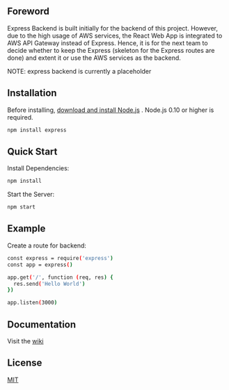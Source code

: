 ## Foreword
Express Backend is built initially for the backend of this project. However, due to the high usage of AWS services, the React Web App is integrated to AWS API Gateway instead of Express. Hence, it is for the next team to decide whether to keep the Express (skeleton for the Express routes are done) and extent it or use the AWS services as the backend.

NOTE: express backend is currently a placeholder

## Installation
Before installing, [download and install Node.js](https://nodejs.org/en/download/) . Node.js 0.10 or higher is required.

```sh
npm install express
```
## Quick Start

Install Dependencies:
```sh
npm install
```

Start the Server:

```sh
npm start
```

## Example

Create a route for backend:
```sh
const express = require('express')
const app = express()

app.get('/', function (req, res) {
  res.send('Hello World')
})

app.listen(3000)
```

## Documentation
Visit the [wiki](https://github.com/expressjs/express/wiki)

## License
[MIT](https://github.com/expressjs/express/blob/master/LICENSE)
